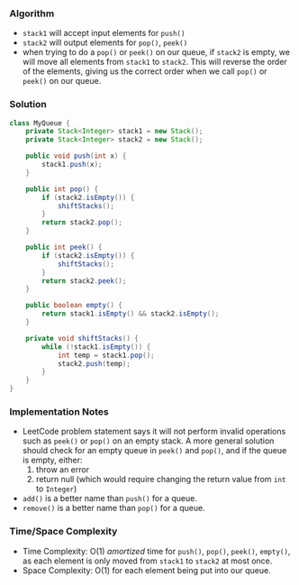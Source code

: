 ### Algorithm

- `stack1` will accept input elements for `push()`
- `stack2` will output elements for `pop()`, `peek()`
- when trying to do a `pop()` or `peek()` on our queue, if `stack2` is empty, we will move all elements from `stack1` to `stack2`. This will reverse the order of the elements, giving us the correct order when we call `pop()` or `peek()` on our queue.

### Solution

```java
class MyQueue {
    private Stack<Integer> stack1 = new Stack();
    private Stack<Integer> stack2 = new Stack();

    public void push(int x) {
        stack1.push(x);
    }

    public int pop() {
        if (stack2.isEmpty()) {
            shiftStacks();
        }
        return stack2.pop();
    }

    public int peek() {
        if (stack2.isEmpty()) {
            shiftStacks();
        }
        return stack2.peek();
    }

    public boolean empty() {
        return stack1.isEmpty() && stack2.isEmpty();
    }

    private void shiftStacks() {
        while (!stack1.isEmpty()) {
            int temp = stack1.pop();
            stack2.push(temp);
        }
    }
}
```

### Implementation Notes

- LeetCode problem statement says it will not perform invalid operations such as `peek()` or `pop()` on an empty stack. A more general solution should check for an empty queue in `peek()` and `pop()`, and if the queue is empty, either:
  1. throw an error
  1. return null (which would require changing the return value from `int` to `Integer`)
- `add()` is a better name than `push()` for a queue.
- `remove()` is a better name than `pop()` for a queue.

### Time/Space Complexity

-  Time Complexity: O(1) _amortized_ time for `push()`, `pop()`, `peek()`, `empty()`, as each element is only moved from `stack1` to `stack2` at most once.
- Space Complexity: O(1) for each element being put into our queue.
